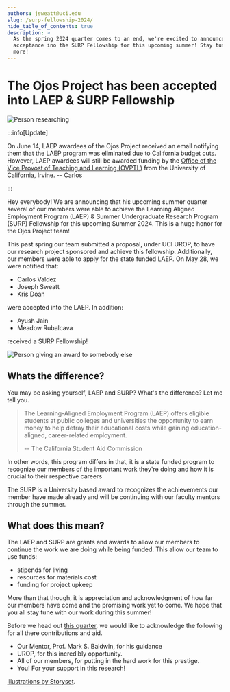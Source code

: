 ```yaml
---
authors: jsweatt@uci.edu
slug: /surp-fellowship-2024/
hide_table_of_contents: true
description: >
  As the spring 2024 quarter comes to an end, we're excited to announce our 
  acceptance ino the SURP Fellowship for this upcoming summer! Stay tune for 
  more!
---
```


# The Ojos Project has been accepted into LAEP & SURP Fellowship

<!-- markdownlint-disable MD026 -->

![Person researching](@site/static/images/Researching-bro.png)

:::info[Update]

On June 14, LAEP awardees of the Ojos Project received an email notifying them
that the LAEP program was eliminated due to California budget cuts. However,
LAEP awardees will still be awarded funding by the [Office of the Vice Provost of
Teaching and Learning (OVPTL)](https://ovptl.uci.edu/) from the University of
California, Irvine.
-- Carlos

:::

Hey everybody! We are announcing that his upcoming summer quarter
several of our members were able to achieve the Learning Aligned Employment
Program (LAEP) & Summer Undergraduate Research Program (SURP) Fellowship for
this upcoming Summer 2024. This is a huge honor for the Ojos Project team!

<!-- truncate -->

This past spring our team submitted a proposal, under UCI UROP, to have our
research project sponsored and achieve this fellowship. Additionally, our members
were able to apply for the state funded LAEP. On May 28, we were notified that:

- Carlos Valdez
- Joseph Sweatt
- Kris Doan

were accepted into the LAEP. In addition:

- Ayush Jain
- Meadow Rubalcava

received a SURP Fellowship!

![Person giving an award to somebody else](@site/static/images/Awards-rafiki.png)

## Whats the difference?

You may be asking yourself, LAEP and SURP? What's the difference? Let me tell you.

> The Learning-Aligned Employment Program (LAEP) offers eligible students at public colleges and universities the opportunity to earn money to help defray their educational costs while gaining education-aligned, career-related employment.
>
> -- The California Student Aid Commission

In other words, this program differs in that, it is a state funded program to
recognize our members of the important work they're doing and how it is
crucial to their respective careers

The SURP is a University based award to recognizes the achievements our member have
made already and will be continuing with our faculty mentors through the summer.

## What does this mean?

The LAEP and SURP are grants and awards to allow our members to continue the
work we are doing while being funded. This allow our team to use funds:

- stipends for living
- resources for materials cost
- funding for project upkeep

More than that though, it is appreciation and acknowledgment of how far our members
have come and the promising work yet to come. We hope that you all stay tune
with our work during this summer!

Before we head out [this quarter](/news/spring-2024-wrap/), we would
like to acknowledge the following for all there contributions and aid.

- Our Mentor, Prof. Mark S. Baldwin, for his guidance
- UROP, for this incredibly opportunity.
- All of our members, for putting in the hard work for this prestige.
- You! For your support in this research!

[Illustrations by Storyset](https://storyset.com/).
